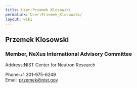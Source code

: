 ```yaml
---
title: User:Przemek Klosowski
permalink: User:Przemek_Klosowski/
layout: wiki
---
```


Przemek Klosowski
-----------------

### Member, NeXus International Advisory Committee

Address:NIST Center for Neutron Research  

<!-- -->

Phone:+1 301-975-6249  
Email: <przemek@nist.gov>  

